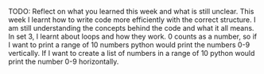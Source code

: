 TODO: Reflect on what you learned this week and what is still unclear.
This week I learnt how to write code more efficiently with the correct structure. I am still understanding the concepts behind the code and what it all means. In set 3, I learnt about loops and how they work.
0 counts as a number, so if I want to print a range of 10 numbers python would print the numbers 0-9 vertically. If I want to create a list of numbers in a range of 10 python would print the number 0-9 horizontally.